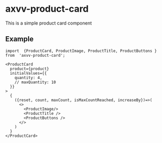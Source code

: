 # axvv-product-card

This is a simple product card component

## Example

```
import  {ProductCard, ProductImage, ProductTitle, ProductButtons }  from  'axvv-product-card';
```

```
<ProductCard
  product={product}
  initialValues={{
    quantity: 4,
    // maxQuantity: 10
  }}
>
  {
    ({reset, count, maxCount, isMaxCountReached, increaseBy})=>(
      <>
        <ProductImage/>
        <ProductTitle />
        <ProductButtons />
      </>
    )
  }
</ProductCard>
```
